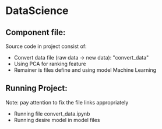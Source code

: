 # DataScience
## Component file:
Source code in project consist of:
- Convert data file (raw data -> new data): "convert_data"
- Using PCA for ranking feature
- Remainer is files define and using model Machine Learning
## Running Project:
Note: pay attention to fix the file links appropriately
- Running file convert_data.ipynb
- Running desire model in model files
